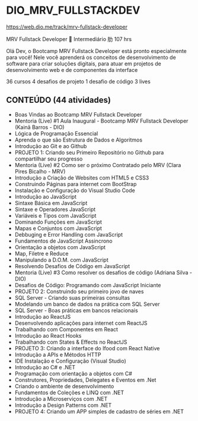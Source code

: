 # DIO_MRV_FULLSTACKDEV

https://web.dio.me/track/mrv-fullstack-developer

MRV Fullstack Developer
 Intermediário
肋 107 hrs

Olá Dev, o Bootcamp MRV Fullstack Developer está pronto especialmente para você! Nele você aprenderá os conceitos de desenvolvimento de software para criar soluções digitais, para atuar em projetos de desenvolvimento web e de componentes da interface

36 cursos
4 desafios de projeto
1 desafio de código
3 lives

## CONTEÚDO (44 atividades)
* Boas Vindas ao Bootcamp MRV Fullstack Developer 
* Mentoria (Live) #1 Aula Inaugural - Bootcamp MRV Fullstack Developer (Kainã Barros - DIO)
* Lógica de Programação Essencial
* Aprenda o que são Estrutura de Dados e Algoritmos
* Introdução ao Git e ao Github
* PROJETO 1: Criando seu Primeiro Repositório no Github para compartilhar seu progresso
* Mentoria (Live) #2 Como ser o próximo Contratado pelo MRV (Clara Pires Bicalho - MRV)
* Introdução a Criação de Websites com HTML5 e CSS3
* Construindo Páginas para internet com BootStrap
* Instalação e Configuração do Visual Studio Code
* Introdução ao JavaScript
* Sintaxe Básica em JavaScript
* Sintaxe e Operadores JavaScript
* Variáveis e Tipos com JavaScript
* Dominando Funções em JavaScript
* Mapas e Conjuntos com JavaScript
* Debbuging e Error Handling com JavaScript
* Fundamentos de JavaScript Assincrono
* Orientação a objetos com JavaScript
* Map, Filetre e Reduce
* Manipulando a D.O.M. com JavaScript
* Resolvendo Desafios de Código em JavaScript
* Mentoria (Live) #3 Como resolver os desafios de código (Adriana Silva - DIO)
* Desafios de Código: Programando com JavaScript Iniciante
* PROJETO 2: Construindo seu primeiro jovo de naves
* SQL Server - Criando suas primeiras consultas
* Modelando um banco de dados na prática com SQL Server
* SQL Server - Boas práticas em bancos relacionais
* Introdução ao ReactJS
* Desenvolvendo aplicações para internet com ReactJS
* Trabalhando com Componentes em React
* Introdução ao React Hooks
* Trabalhando com States & Effects no ReactJS
* PROJETO 3: Criando a interface do Ifood com React Native
* Introdução a APIs e Métodos HTTP
* IDE Instalação e Configuração (Visual Studio)
* Introdução ao C# e .NET
* Programação com orientação a objetos com C#
* Construtores, Propriedades, Delegates e Eventos em .Net
* Criando o ambiente de desenvolvimento
* Fundamentos de Coleções e LINQ com .NET
* Introdução a Microserviços com .NET
* Introdução a Design Patterns com .NET
* PROJETO 4: Criando um APP simples de cadastro de séries em .NET
